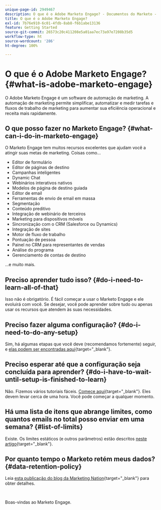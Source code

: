 ```yaml
---
unique-page-id: 2949467
description: O que é o Adobe Marketo Engage? - Documentos do Marketo - Documentação do produto
title: O que é o Adobe Marketo Engage?
exl-id: 7b76e910-6c01-4fdb-8ab8-f6b1abe13136
feature: Getting Started
source-git-commit: 26573c20c411208e5a01aa7ec73a97e7208b35d5
workflow-type: ht
source-wordcount: '286'
ht-degree: 100%

---
```


# O que é o Adobe Marketo Engage? {#what-is-adobe-marketo-engage}

O Adobe Marketo Engage é um software de automação de marketing. A automação de marketing permite simplificar, automatizar e medir tarefas e fluxos de trabalho de marketing para aumentar sua eficiência operacional e receita mais rapidamente.

## O que posso fazer no Marketo Engage? {#what-can-i-do-in-marketo-engage}

O Marketo Engage tem muitos recursos excelentes que ajudam você a atingir suas metas de marketing. Coisas como...

* Editor de formulário
* Editor de páginas de destino
* Campanhas inteligentes
* Dynamic Chat
* Webinários interativos nativos
* Modelos de página de destino guiada
* Editor de email
* Ferramentas de envio de email em massa
* Segmentação
* Conteúdo preditivo
* Integração de webinário de terceiros
* Marketing para dispositivos móveis
* Sincronização com o CRM (Salesforce ou Dynamics)
* Integração de sites
* Motor de fluxo de trabalho
* Pontuação de pessoa
* Painel no CRM para representantes de vendas
* Análise do programa
* Gerenciamento de contas de destino

...e muito mais.

## Preciso aprender tudo isso? {#do-i-need-to-learn-all-of-that}

Isso não é obrigatório. É fácil começar a usar o Marketo Engage e ele evoluirá com você. Se desejar, você pode aprender sobre tudo ou apenas usar os recursos que atendem às suas necessidades.

## Preciso fazer alguma configuração? {#do-i-need-to-do-any-setup}

Sim, há algumas etapas que você deve (recomendamos fortemente) seguir, e [elas podem ser encontradas aqui](/help/marketo/getting-started/initial-setup/setup-steps.md){target="_blank"}.

## Preciso esperar até que a configuração seja concluída para aprender? {#do-i-have-to-wait-until-setup-is-finished-to-learn}

Não. Fizemos vários tutoriais fáceis. [Comece aqui](/help/marketo/getting-started/quick-wins/get-set-up-and-add-a-person.md){target="_blank"}. Eles devem levar cerca de uma hora. Você pode começar a qualquer momento.

## Há uma lista de itens que abrange limites, como quantos emails no total posso enviar em uma semana? {#list-of-limits}

Existe. Os limites estáticos (e outros parâmetros) estão descritos [neste artigo](https://helpx.adobe.com/br/legal/product-descriptions/adobe-marketo-engage---product-description.html#performance-guardrails){target="_blank"}.

## Por quanto tempo o Marketo retém meus dados? {#data-retention-policy}

Leia [esta publicação do blog da Marketing Nation](https://nation.marketo.com/t5/knowledgebase/marketo-activities-data-retention-policy-overview-amp-faq/ta-p/250750){target="_blank"} para obter detalhes.

<br>

Boas-vindas ao Marketo Engage.
